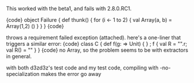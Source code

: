 This worked with the beta1, and fails with 2.8.0.RC1.

{code}
object Failure {
  def thunk() {
    for (i <- 1 to 2) {
      val Array(a, b) = Array(1,2)
      ()
    }
  }
}
{code}

throws a requirement failed exception (attached).
here's a one-liner that triggers a similar error:
{code}
class C { def f(g: => Unit) { } ; f { val R = "".r; val R() = "" } }
{code}
no Array, so the problem seems to be with extractors in general.

with both d3zd3z's test code and my test code, compiling with -no-specialization makes the error go away
